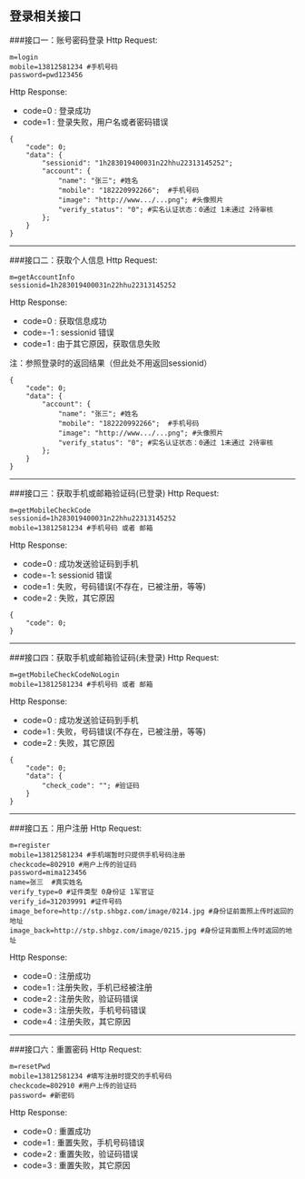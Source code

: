 登录相关接口
---

###<a name="1">接口一：账号密码登录</a>
Http Request: 

```
m=login
mobile=13812581234 #手机号码
password=pwd123456
```


Http Response:

- code=0 : 登录成功
- code=1 : 登录失败，用户名或者密码错误

``` 
{ 
    "code": 0;
    "data": {
    	"sessionid": "1h283019400031n22hhu22313145252";
    	"account": {
    		"name": "张三"; #姓名
    		"mobile": "182220992266";  #手机号码
    		"image": "http://www.../...png"; #头像照片
    		"verify_status": "0"; #实名认证状态：0通过 1未通过 2待审核 
    	};
    }
} 
```
---
###<a name="2">接口二：获取个人信息</a>
Http Request: 

```
m=getAccountInfo
sessionid=1h283019400031n22hhu22313145252
```

Http Response:

- code=0 : 获取信息成功
- code=-1 : sessionid 错误
- code=1 : 由于其它原因，获取信息失败

注：参照登录时的返回结果（但此处不用返回sessionid）

``` 
{ 
    "code": 0;
    "data": {
    	"account": {
    		"name": "张三"; #姓名
    		"mobile": "182220992266";  #手机号码
    		"image": "http://www.../...png"; #头像照片
    		"verify_status": "0"; #实名认证状态：0通过 1未通过 2待审核 
    	};
    }
} 
```

---
###<a name="3">接口三：获取手机或邮箱验证码(已登录)</a>
Http Request: 

```
m=getMobileCheckCode
sessionid=1h283019400031n22hhu22313145252
mobile=13812581234 #手机号码 或者 邮箱
```

Http Response:

- code=0 : 成功发送验证码到手机
- code=-1: sessionid 错误
- code=1 : 失败，号码错误(不存在，已被注册，等等)
- code=2 : 失败，其它原因

``` 
{ 
    "code": 0; 
} 
```
---
###<a name="4">接口四：获取手机或邮箱验证码(未登录)</a>
Http Request: 

```
m=getMobileCheckCodeNoLogin
mobile=13812581234 #手机号码 或者 邮箱
```

Http Response:

- code=0 : 成功发送验证码到手机
- code=1 : 失败，号码错误(不存在，已被注册，等等)
- code=2 : 失败，其它原因

``` 
{ 
    "code": 0; 
    "data": {
        "check_code": ""; #验证码
    }
} 
```

---
###<a name="5">接口五：用户注册</a>
Http Request: 

```
m=register
mobile=13812581234 #手机端暂时只提供手机号码注册
checkcode=802910 #用户上传的验证码
password=mima123456
name=张三  #真实姓名
verify_type=0 #证件类型 0身份证 1军官证
verify_id=312039991 #证件号码
image_before=http://stp.shbgz.com/image/0214.jpg #身份证前面照上传时返回的地址
image_back=http://stp.shbgz.com/image/0215.jpg #身份证背面照上传时返回的地址
```

Http Response:

- code=0 : 注册成功
- code=1 : 注册失败，手机已经被注册
- code=2 : 注册失败，验证码错误
- code=3 : 注册失败，手机号码错误
- code=4 : 注册失败，其它原因

---
###<a name="6">接口六：重置密码</a>
Http Request: 

```
m=resetPwd
mobile=13812581234 #填写注册时提交的手机号码
checkcode=802910 #用户上传的验证码
password= #新密码
```

Http Response:

- code=0 : 重置成功
- code=1 : 重置失败，手机号码错误
- code=2 : 重置失败，验证码错误
- code=3 : 重置失败，其它原因

